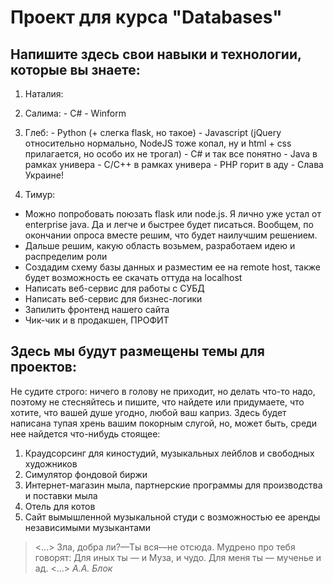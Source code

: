 # Проект для курса "Databases"
Напишите здесь свои навыки и технологии, которые вы знаете:
-----------------------------------------------------------

  1. Наталия:

  2. Салима: 
    - C#
    - Winform

  3. Глеб:
    - Python (+ слегка flask, но такое)
    - Javascript (jQuery относительно нормально, NodeJS тоже копал, ну и html + css прилагается, но особо их не трогал)
    - C# и так все понятно
    - Java в рамках универа
    - C/C++ в рамках универа
    - PHP горит в аду
    - Слава Украине!

  4. Тимур:

  - Можно попробовать поюзать flask или node.js. Я лично уже устал от enterprise java. Да и легче и быстрее будет писаться. Вообщем, по окончании опроса вместе решим, что будет наилучшим решением. 
  - Дальше решим, какую область возьмем, разработаем идею и распределим роли
  - Создадим схему базы данных и разместим ее на remote host, также будет возможность ее скачать оттуда на localhost
  - Написать веб-сервис для работы с СУБД
  - Написать веб-сервис для бизнес-логики
  - Запилить фронтенд нашего сайта
  - Чик-чик и в продакшен, ПРОФИТ

Здесь мы будут размещены темы для проектов:
-----------------------------------------------------------
Не судите строго: ничего в голову не приходит, но делать что-то надо, поэтому не стесняйтесь и пишите, что найдете или придумаете, что хотите, что вашей душе угодно, любой ваш каприз.
Здесь будет написана тупая хрень вашим покорным слугой, но, может быть, среди нее найдется что-нибудь стоящее:

  1. Краудсорсинг для киностудий, музыкальных лейблов и свободных художников
  2. Симулятор фондовой биржи 
  3. Интернет-магазин мыла, партнерские программы для производства и поставки мыла
  4. Отель для котов
  5. Сайт вымышленной музыкальной студи с возможностью ее аренды независимыми музыкантами

> <...> Зла, добра ли?—Ты вся—не отсюда.
> Мудрено про тебя говорят:
> Для иных ты — и Муза, и чудо.
> Для меня ты — мученье и ад. <...>
> _А.А. Блок_
